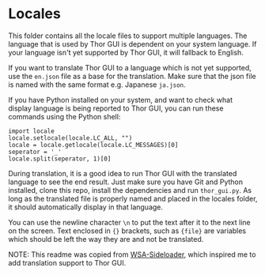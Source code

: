 # Locales
This folder contains all the locale files to support multiple languages. The language that is used by Thor GUI is dependent on your system language. If your language isn't yet supported by Thor GUI, it will fallback to English.

If you want to translate Thor GUI to a language which is not yet supported, use the `en.json` file as a base for the translation.
Make sure that the json file is named with the same format e.g. Japanese `ja.json`.

If you have Python installed on your system, and want to check what display language is being reported to Thor GUI, you can run these commands using the Python shell:

```
import locale
locale.setlocale(locale.LC_ALL, "")
locale = locale.getlocale(locale.LC_MESSAGES)[0]
seperator = '_'
locale.split(seperator, 1)[0]
```

During translation, it is a good idea to run Thor GUI with the translated language to see the end result. Just make sure you have Git and Python installed, clone this repo, install the dependencies and run `thor_gui.py`. As long as the translated file is properly named and placed in the locales folder, it should automatically display in that language.

You can use the newline character `\n` to put the text after it to the next line on the screen. Text enclosed in `{}` brackets, such as `{file}` are variables which should be left the way they are and not be translated.

NOTE: This readme was copied from [WSA-Sideloader](https://github.com/infinitepower18/WSA-Sideloader/blob/main/locales/README.md), which inspired me to add translation support to Thor GUI.
